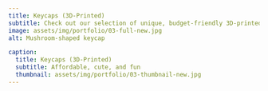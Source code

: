 ```yaml
---
title: Keycaps (3D-Printed)
subtitle: Check out our selection of unique, budget-friendly 3D-printed keycaps.
image: assets/img/portfolio/03-full-new.jpg
alt: Mushroom-shaped keycap

caption:
  title: Keycaps (3D-Printed)
  subtitle: Affordable, cute, and fun
  thumbnail: assets/img/portfolio/03-thumbnail-new.jpg
---
```


